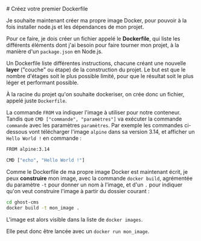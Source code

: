 # Créez votre premier Dockerfile

Je souhaite maintenant créer ma propre image Docker, pour pouvoir à la fois installer node.js et les dépendances de mon projet.

Pour ce faire, je dois créer un fichier appelé le **Dockerfile**, qui liste les différents éléments dont j'ai besoin pour faire tourner mon projet, à la manière d'un `package.json` en Node.js.

Un Dockerfile liste différentes instructions, chacune créant une nouvelle **layer** ("couche" ou étape) de la construction du projet. Le but est que le nombre d'étages soit le plus possible limité, pour que le résultat soit le plus léger et performant possible.

À la racine du projet qu'on souhaite dockeriser, on crée donc un fichier, appelé juste `Dockerfile`.

La commande `FROM` va indiquer l'image à utiliser pour notre conteneur.
Tandis que `CMD ["commande", "paramètres"]` va exécuter la commande `commande` avec les paramètres `paramètres`. Par exemple les commandes ci-dessous vont télécharger l'image `alpine` dans sa version 3.14, et afficher un `Hello World !` en commande :

```bash
FROM alpine:3.14

CMD ["echo", "Hello World !"]
```

Comme le Dockerfile de ma propre image Docker est maintenant écrit, je peux **construire** mon image, avec la commande `docker build`, agrémentée du paramètre `-t` pour donner un nom à l'image, et d'un `.` pour indiquer qu'on veut construire l'image à partir du dossier courant :

```bash
cd ghost-cms
docker build -t mon_image .
```

L'image est alors visible dans la liste de `docker images`.

Elle peut donc être lancée avec un `docker run mon_image`.
